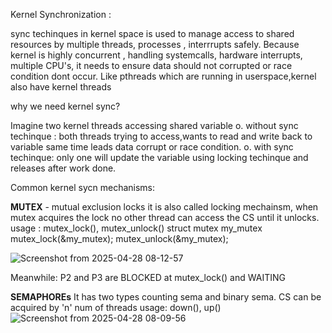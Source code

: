 Kernel Synchronization :

sync techinques in kernel space is used to manage access to shared resources by multiple threads, processes , interrrupts safely.
Because kernel is highly concurrent , handling systemcalls, hardware interrupts, multiple CPU's, it needs to ensure data should not corrupted or race condition dont occur. 
Like pthreads which are running in userspace,kernel also have kernel threads

why we need kernel sync?

Imagine two kernel threads accessing shared variable
     o. without sync techinque : both threads trying to access,wants to read and write back to variable same time leads data corrupt or race condition.
     o. with sync techinque: only one will update the variable using locking techinque and releases after work done.


Common kernel sycn mechanisms:

**MUTEX** - mutual exclusion locks
it is also called locking mechainsm, when mutex acquires the lock no other thread can access the CS until it unlocks.
usage : mutex_lock(), mutex_unlock()
          struct mutex my_mutex
          mutex_lock(&my_mutex);
          mutex_unlock(&my_mutex); 
          
![Screenshot from 2025-04-28 08-12-57](https://github.com/user-attachments/assets/7dc44fb7-5aea-4b68-87c4-3a59d6a2be30)




Meanwhile:
P2 and P3 are BLOCKED at mutex_lock() and WAITING
          
**SEMAPHOREs**
It has two types counting sema and binary sema. 
CS can be acquired by 'n' num of threads 
usage: down(), up()
![Screenshot from 2025-04-28 08-09-56](https://github.com/user-attachments/assets/9ab5052d-5bfc-4df7-aaea-cb962d29c39e)

